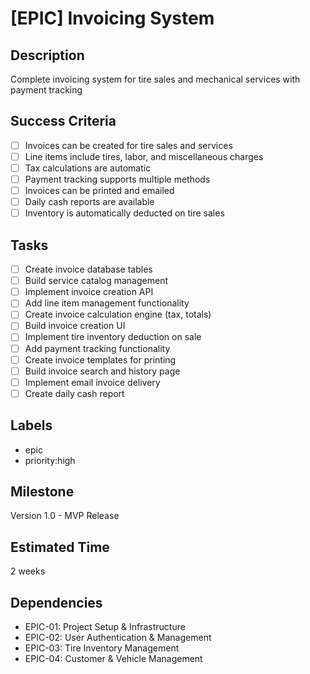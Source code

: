 # [EPIC] Invoicing System

## Description
Complete invoicing system for tire sales and mechanical services with payment tracking

## Success Criteria
- [ ] Invoices can be created for tire sales and services
- [ ] Line items include tires, labor, and miscellaneous charges
- [ ] Tax calculations are automatic
- [ ] Payment tracking supports multiple methods
- [ ] Invoices can be printed and emailed
- [ ] Daily cash reports are available
- [ ] Inventory is automatically deducted on tire sales

## Tasks
- [ ] Create invoice database tables
- [ ] Build service catalog management
- [ ] Implement invoice creation API
- [ ] Add line item management functionality
- [ ] Create invoice calculation engine (tax, totals)
- [ ] Build invoice creation UI
- [ ] Implement tire inventory deduction on sale
- [ ] Add payment tracking functionality
- [ ] Create invoice templates for printing
- [ ] Build invoice search and history page
- [ ] Implement email invoice delivery
- [ ] Create daily cash report

## Labels
- epic
- priority:high

## Milestone
Version 1.0 - MVP Release

## Estimated Time
2 weeks

## Dependencies
- EPIC-01: Project Setup & Infrastructure
- EPIC-02: User Authentication & Management
- EPIC-03: Tire Inventory Management
- EPIC-04: Customer & Vehicle Management